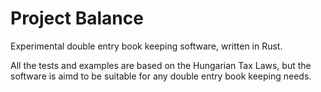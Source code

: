 # Project Balance

Experimental double entry book keeping software, written in Rust.

All the tests and examples are based on the Hungarian Tax Laws,
but the software is aimd to be suitable for any double entry book keeping needs.
